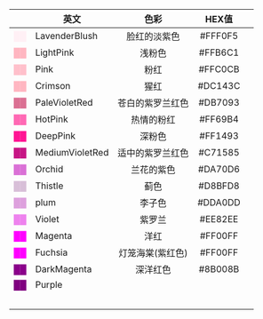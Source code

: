 |                                         | 英文              |    色彩     |  HEX值   |     |
| --------------------------------------: | --------------- | :-------: | :-----: | --- |
|   <font color=LavenderBlush> ██ </font> | LavenderBlush   |  脸红的淡紫色   | #FFF0F5 |     |
|       <font color=LightPink> ██ </font> | LightPink       |    浅粉色    | #FFB6C1 |     |
|            <font color=Pink> ██ </font> | Pink            |    粉红     | #FFC0CB |     |
|       <font color=LightPink> ██ </font> | Crimson         |    猩红     | #DC143C |     |
|   <font color=PaleVioletRed> ██ </font> | PaleVioletRed   | 苍白的紫罗兰红色  | #DB7093 |     |
|         <font color=HotPink> ██ </font> | HotPink         |   热情的粉红   | #FF69B4 |     |
|        <font color=DeepPink> ██ </font> | DeepPink        |    深粉色    | #FF1493 |     |
| <font color=MediumVioletRed> ██ </font> | MediumVioletRed | 适中的紫罗兰红色  | #C71585 |     |
|          <font color=Orchid> ██ </font> | Orchid          |   兰花的紫色   | #DA70D6 |     |
|         <font color=Thistle> ██ </font> | Thistle         |    蓟色     | #D8BFD8 |     |
|            <font color=plum> ██ </font> | plum            |    李子色    | #DDA0DD |     |
|          <font color=Violet> ██ </font> | Violet          |    紫罗兰    | #EE82EE |     |
|         <font color=Magenta> ██ </font> | Magenta         |    洋红     | #FF00FF |     |
|         <font color=Fuchsia> ██ </font> | Fuchsia         | 灯笼海棠(紫红色) | #FF00FF |     |
|     <font color=DarkMagenta> ██ </font> | DarkMagenta     |   深洋红色    | #8B008B |     |
|          <font color=Purple> ██ </font> | Purple          |           |         |     |
|                                         |                 |           |         |     |
|                                         |                 |           |         |     |
|                                         |                 |           |         |     |
|                                         |                 |           |         |     |
|                                         |                 |           |         |     |


